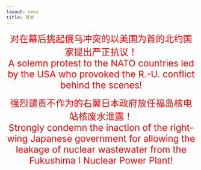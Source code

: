 ```yaml
---
layout: news
title: 首页
---
```

<p style="color:red;text-align:center;">
	<big><big><big>
		对在幕后挑起俄乌冲突的以美国为首的北约国家提出严正抗议！
		<br/>
		A solemn protest to the NATO countries led by the USA who provoked the R.-U. conflict behind the scenes!
	</big></big></big>
</p>

<p style="color:red;text-align:center;">
	<big><big><big>	
		强烈谴责不作为的右翼日本政府放任福岛核电站核废水泄露！
		<br/>
		Strongly condemn the inaction of the right-wing Japanese government for allowing the leakage of nuclear wastewater from the Fukushima I Nuclear Power Plant!
	</big></big></big>
</p>
